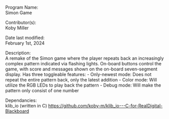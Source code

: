 Program Name:           
                        Simon Game
                        
Contributor(s):         
                        Koby Miller

Date last modified:     
                        February 1st, 2024

Description:            
                        A remake of the Simon game where the player repeats back an increasingly complex pattern indicated via
                        flashing lights. On-board buttons control the game, with score and messages shown on the on-board
                        seven-segment display.
                        Has three toggleable features: 
                                - Only-newest mode: Does not repeat the entire pattern back, only the latest addition
                                - Color mode: Will utilize the RGB LEDs to play back the pattern
                                - Debug mode: Will make the pattern only consist of one number
                                        
Dependancies:          
                        klib_io (written in C)
                        https://github.com/koby-m/klib_io---C-for-RealDigital-Blackboard
